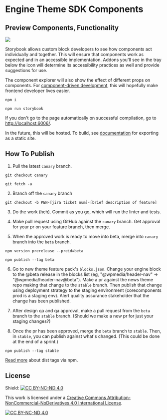 # Engine Theme SDK Components

## Preview Components, Functionality
<a href="https://github.com/storybooks/storybook" target="_blank" ><img src="https://raw.githubusercontent.com/storybooks/brand/master/badge/badge-storybook.svg"></a>

Storybook allows custom block developers to see how components act individually and together. This will ensure that components work as expected and in an accessible implementation. Addons you'll see in the tray below the icon will determine its accessibility practices as well and provide suggestions for use.

The component explorer will also show the effect of different props on components. For [component-driven development](https://blog.hichroma.com/component-driven-development-ce1109d56c8e), this will hopefully make frontend developer lives easier.

`npm i`

`npm run storybook`

If you don't go to the page automatically on successful compilation, go to [http://localhost:6006/](http://localhost:6006/). 

In the future, this will be hosted. To build, see [documentation](https://storybook.js.org/docs/basics/exporting-storybook/) for exporting as a static site.

## How To Publish

1. Pull the latest `canary` branch. 

`git checkout canary`

`git fetch -a`

2. Branch off the `canary` branch

`git checkout -b PEN-[jira ticket num]-[brief description of feature]`

3. Do the work (heh). Commit as you go, which will run the linter and tests.

4. Make pull request using GitHub against the `canary` branch. Get approval for your pr on your feature branch, then merge.

5. When the approved work is ready to move into beta, merge into `canary` branch into the `beta` branch. 

`npm version prerelease --preid=beta`

 `npm publish --tag beta`

6. Go to new theme feature pack's `blocks.json`. Change your engine block to the @beta release in the blocks list (eg, "@wpmedia/header-nav" -> "@wpmedia/header-nav@beta"). Make a pr against the news theme repo making that change to the `stable` branch. Then publish that change using deployment strategy to the staging environment (corecomponents prod is a staging env). Alert quality assurance stakeholder that the change has been published.

7. After design qa and qa approval, make a pull request from the `beta` branch to the `stable` branch. (Should we make a new pr for just your staging changes?) 

8. Once the pr has been approved, merge the `beta` branch to `stable`. Then, in `stable`, you can publish against what's changed. (This could be done at the end of a sprint.)

`npm publish --tag stable`

[Read more](https://docs.npmjs.com/adding-dist-tags-to-packages) about dist tags via npm.

## License

Shield: [![CC BY-NC-ND 4.0][cc-by-shield]][cc-by-nc-nd]

This work is licensed under a
[Creative Commons Attribution-NonCommercial-NoDerivatives 4.0 International License][cc-by-nc-nd].

[![CC BY-NC-ND 4.0][cc-by-image]][cc-by-nc-nd]

[cc-by-nc-nd]: https://creativecommons.org/licenses/by-nc-nd/4.0/
[cc-by-image]: https://licensebuttons.net/l/by-nc-nd/3.0/88x31.png
[cc-by-shield]: https://img.shields.io/badge/License-CC%20BY--NC--ND%204.0-lightgrey.svg
